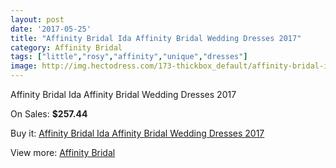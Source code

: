 ```yaml
---
layout: post
date: '2017-05-25'
title: "Affinity Bridal Ida Affinity Bridal Wedding Dresses 2017"
category: Affinity Bridal
tags: ["little","rosy","affinity","unique","dresses"]
image: http://img.hectodress.com/173-thickbox_default/affinity-bridal-ida-affinity-bridal-wedding-dresses-2013.jpg
---
```

Affinity Bridal Ida Affinity Bridal Wedding Dresses 2017

On Sales: **$257.44**
<a href="https://www.hectodress.com/affinity-bridal/74-affinity-bridal-ida-affinity-bridal-wedding-dresses-2013.html"><amp-img layout="responsive" width="600" height="600" src="//img.hectodress.com/173-thickbox_default/affinity-bridal-ida-affinity-bridal-wedding-dresses-2013.jpg" alt="Affinity Bridal Ida Affinity Bridal Wedding Dresses 2017 0" /></a>

Buy it: [Affinity Bridal Ida Affinity Bridal Wedding Dresses 2017](https://www.hectodress.com/affinity-bridal/74-affinity-bridal-ida-affinity-bridal-wedding-dresses-2013.html "Affinity Bridal Ida Affinity Bridal Wedding Dresses 2017")

View more: [Affinity Bridal](https://www.hectodress.com/5-affinity-bridal "Affinity Bridal")